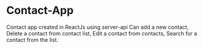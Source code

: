 # Contact-App
Contact app created in ReactJs using server-api
Can add a new contact,
Delete a contact from contact list,
Edit a contact from contacts,
Search for a contact from the list.
